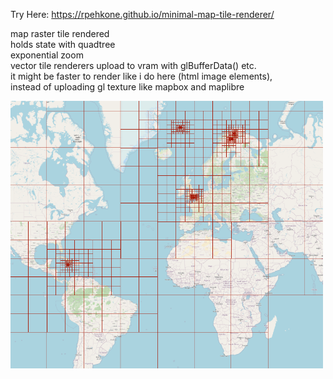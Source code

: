 Try Here: https://rpehkone.github.io/minimal-map-tile-renderer/

map raster tile rendered  
holds state with quadtree  
exponential zoom  
vector tile renderers upload to vram with glBufferData() etc.  
it might be faster to render like i do here (html image elements),  
    instead of uploading gl texture like mapbox and maplibre  

<img src="i.png" width="500" height="auto"/>  
